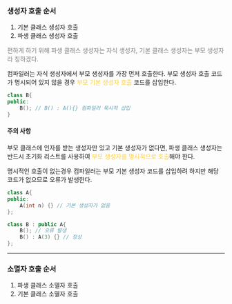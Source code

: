 ### 생성자 호출 순서
1. 기본 클래스 생성자 호출 
2. 파생 클래스 생성자 호출

<span style="color:rgb(125, 125, 125)">편하게 하기 위해 파생 클래스 생성자는 자식 생성자, 기본 클래스 생성자는 부모 생성자라 칭하겠다.</span>

컴파일러는 자식 생성자에서 부모 생성자를 가장 먼저 호출한다.
부모 생성자 호출 코드가 명시되어 있지 않을 경우 <span style="color:rgb(255, 207, 61)">부모 기본 생성자 호출</span> 코드를 삽입한다.
```cpp
class B{
public:
	B(); // B() : A(){} 컴파일러 묵시적 삽입
}
```

#### 주의 사항
부모 클래스에 인자를 받는 생성자만 있고 기본 생성자가 없다면, 파생 클래스 생성자는 반드시 초기화 리스트를 사용하여 <span style="color:rgb(255, 207, 61)">부모 생성자를 명시적으로 호출</span>해야 한다.

명시적인 호출이 없는경우 컴파일러는 부모 기본 생성자 코드를 삽입하려 하지만 해당 코드가 없으므로 오류가 발생한다.

```cpp hl:7
class A{
public: 
	A(int n) {} // 기본 생성자가 없음
};

class B : public A{
	B(); // 오류 발생
	B() : A(3) {} // 정상 
};
```

---
### 소멸자 호출 순서
1. 파생 클래스 소멸자 호출
2. 기본 클래스 소멸자 호출


